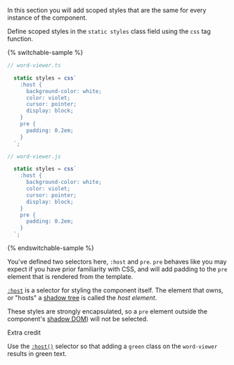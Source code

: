 In this section you will add scoped styles that are the same for every instance
of the component.

Define scoped styles in the `static styles` class field using the `css` tag
function.

{% switchable-sample %}

```ts
// word-viewer.ts

  static styles = css`
    :host {
      background-color: white;
      color: violet;
      cursor: pointer;
      display: block;
    }
    pre {
      padding: 0.2em;
    }
  `;

```

```js
// word-viewer.js

  static styles = css`
    :host {
      background-color: white;
      color: violet;
      cursor: pointer;
      display: block;
    }
    pre {
      padding: 0.2em;
    }
  `;

```

{% endswitchable-sample %}

You've defined two selectors here, `:host` and `pre`. `pre` behaves like you may
expect if you have prior familiarity with CSS, and will add padding to the `pre`
element that is rendered from the template.

[`:host`](https://developer.mozilla.org/en-US/docs/Web/CSS/:host) is a selector
for styling the component itself. The element that owns, or "hosts" a [shadow
tree](/docs/components/styles/#shadow-dom) is called the _host
element_.

These styles are strongly encapsulated, so a `pre` element outside the
component's [shadow DOM](/docs/components/styles/#shadow-dom)) will not be
selected.


<litdev-aside type="positive">

Extra credit

Use the [`:host()`](/docs/components/styles/#host) selector so that adding a
`green` class on the `word-viewer` results in green text.

</litdev-aside>
